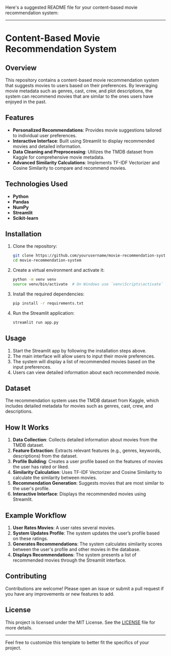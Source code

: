 Here's a suggested README file for your content-based movie recommendation system:

---

# Content-Based Movie Recommendation System

## Overview

This repository contains a content-based movie recommendation system that suggests movies to users based on their preferences. By leveraging movie metadata such as genres, cast, crew, and plot descriptions, the system can recommend movies that are similar to the ones users have enjoyed in the past.

## Features

- **Personalized Recommendations**: Provides movie suggestions tailored to individual user preferences.
- **Interactive Interface**: Built using Streamlit to display recommended movies and detailed information.
- **Data Cleaning and Preprocessing**: Utilizes the TMDB dataset from Kaggle for comprehensive movie metadata.
- **Advanced Similarity Calculations**: Implements TF-IDF Vectorizer and Cosine Similarity to compare and recommend movies.

## Technologies Used

- **Python**
- **Pandas**
- **NumPy**
- **Streamlit**
- **Scikit-learn**

## Installation

1. Clone the repository:
    ```bash
    git clone https://github.com/yourusername/movie-recommendation-system.git
    cd movie-recommendation-system
    ```

2. Create a virtual environment and activate it:
    ```bash
    python -m venv venv
    source venv/bin/activate  # On Windows use `venv\Scripts\activate`
    ```

3. Install the required dependencies:
    ```bash
    pip install -r requirements.txt
    ```

4. Run the Streamlit application:
    ```bash
    streamlit run app.py
    ```

## Usage

1. Start the Streamlit app by following the installation steps above.
2. The main interface will allow users to input their movie preferences.
3. The system will display a list of recommended movies based on the input preferences.
4. Users can view detailed information about each recommended movie.

## Dataset

The recommendation system uses the TMDB dataset from Kaggle, which includes detailed metadata for movies such as genres, cast, crew, and descriptions.

## How It Works

1. **Data Collection**: Collects detailed information about movies from the TMDB dataset.
2. **Feature Extraction**: Extracts relevant features (e.g., genres, keywords, descriptions) from the dataset.
3. **Profile Building**: Creates a user profile based on the features of movies the user has rated or liked.
4. **Similarity Calculation**: Uses TF-IDF Vectorizer and Cosine Similarity to calculate the similarity between movies.
5. **Recommendation Generation**: Suggests movies that are most similar to the user's profile.
6. **Interactive Interface**: Displays the recommended movies using Streamlit.

## Example Workflow

1. **User Rates Movies**: A user rates several movies.
2. **System Updates Profile**: The system updates the user’s profile based on these ratings.
3. **Generates Recommendations**: The system calculates similarity scores between the user's profile and other movies in the database.
4. **Displays Recommendations**: The system presents a list of recommended movies through the Streamlit interface.

## Contributing

Contributions are welcome! Please open an issue or submit a pull request if you have any improvements or new features to add.

## License

This project is licensed under the MIT License. See the [LICENSE](LICENSE) file for more details.

---

Feel free to customize this template to better fit the specifics of your project.
